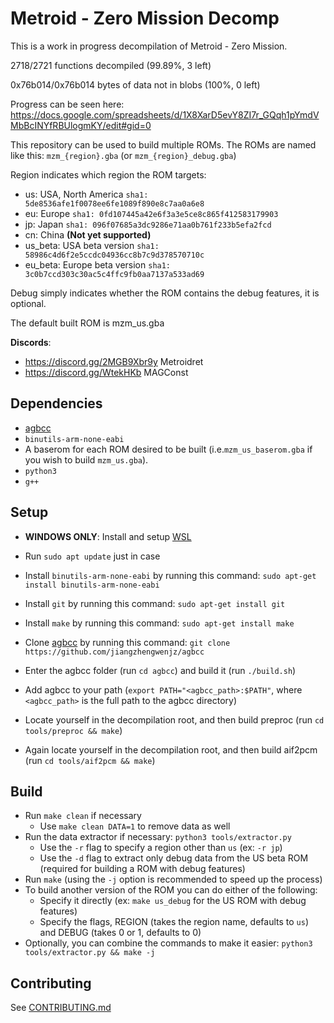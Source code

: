 # Metroid - Zero Mission Decomp

This is a work in progress decompilation of Metroid - Zero Mission.

2718/2721 functions decompiled (99.89%, 3 left)

0x76b014/0x76b014 bytes of data not in blobs (100%, 0 left)

Progress can be seen here: https://docs.google.com/spreadsheets/d/1X8XarD5evY8ZI7r_GQqh1pYmdVMbBcINYfRBUlogmKY/edit#gid=0

This repository can be used to build multiple ROMs. The ROMs are named like this: `mzm_{region}.gba` (or `mzm_{region}_debug.gba`)

Region indicates which region the ROM targets:
- us: USA, North America `sha1: 5de8536afe1f0078ee6fe1089f890e8c7aa0a6e8`
- eu: Europe `sha1: 0fd107445a42e6f3a3e5ce8c865f412583179903`
- jp: Japan `sha1: 096f07685a3dc9286e71aa0b761f233b5efa2fcd`
- cn: China **(Not yet supported)**
- us_beta: USA beta version `sha1: 58986c4d6f2e5ccdc04936cc8b7c9d378570710c`
- eu_beta: Europe beta version `sha1: 3c0b7ccd303c30ac5c4ffc9fb0aa7137a533ad69`

Debug simply indicates whether the ROM contains the debug features, it is optional.

The default built ROM is mzm_us.gba

**Discords**: 
- https://discord.gg/2MGB9Xbr9y Metroidret
- https://discord.gg/WtekHKb MAGConst

## Dependencies

- [agbcc](https://github.com/jiangzhengwenjz/agbcc)
- `binutils-arm-none-eabi`
- A baserom for each ROM desired to be built (i.e.`mzm_us_baserom.gba` if you wish to build `mzm_us.gba`).
- `python3`
- `g++`

## Setup

- **WINDOWS ONLY**: Install and setup [WSL](https://docs.microsoft.com/en-us/windows/wsl/install)
- Run `sudo apt update` just in case
- Install `binutils-arm-none-eabi` by running this command: `sudo apt-get install binutils-arm-none-eabi`
- Install `git` by running this command: `sudo apt-get install git`
- Install `make` by running this command: `sudo apt-get install make`

- Clone [agbcc](https://github.com/jiangzhengwenjz/agbcc) by running this command: `git clone https://github.com/jiangzhengwenjz/agbcc`
- Enter the agbcc folder (run `cd agbcc`) and build it (run `./build.sh`)
- Add agbcc to your path (`export PATH="<agbcc_path>:$PATH"`, where `<agbcc_path>` is the full path to the agbcc directory)
- Locate yourself in the decompilation root, and then build preproc (run `cd tools/preproc && make`)
- Again locate yourself in the decompilation root, and then build aif2pcm (run `cd tools/aif2pcm && make`)

## Build

- Run `make clean` if necessary
  - Use `make clean DATA=1` to remove data as well
- Run the data extractor if necessary: `python3 tools/extractor.py`
  - Use the `-r` flag to specify a region other than `us` (ex: `-r jp`)
  - Use the `-d` flag to extract only debug data from the US beta ROM (required for building a ROM with debug features)
- Run `make` (using the `-j` option is recommended to speed up the process)
- To build another version of the ROM you can do either of the following:
  - Specify it directly (ex: `make us_debug` for the US ROM with debug features)
  - Specify the flags, REGION (takes the region name, defaults to `us`) and DEBUG (takes 0 or 1, defaults to 0)
- Optionally, you can combine the commands to make it easier: `python3 tools/extractor.py && make -j`

## Contributing

See [CONTRIBUTING.md](CONTRIBUTING.md)
